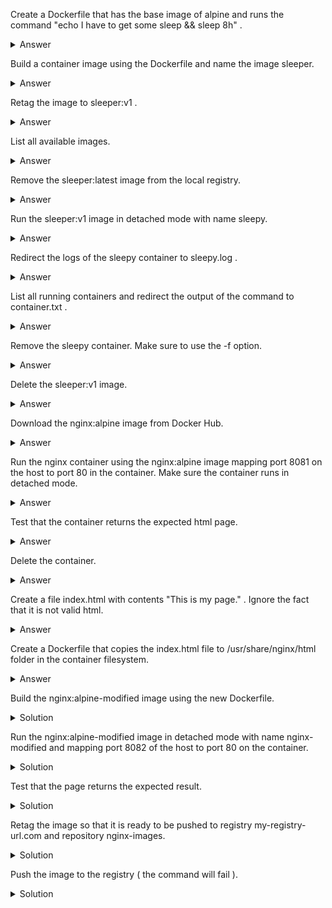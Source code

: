 Create a Dockerfile that has the base image of alpine and runs the command "echo I have to get some sleep && sleep 8h" .
<details>
  <summary>Answer</summary>
```
vim Dockerfile
FROM alpine
CMD ["/bin/sh","-c","echo I have to get some sleep && sleep 8h"]
```
</details>

Build a container image using the Dockerfile and name the image sleeper.
<details>
  <summary>Answer</summary>
```
podman image build -t sleeper -f Dockerfile .
# or
docker image build -t sleeper -f Dockerfile .
```
</details>

Retag the image to sleeper:v1 .
<details>
  <summary>Answer</summary>
```
podman tag sleeper sleeper:v1
# or
docker tag sleeper sleeper:v1
```
</details>

List all available images.
<details>
  <summary>Answer</summary>
```
podman images
# or
docker images
```
</details>

Remove the sleeper:latest image from the local registry.
<details>
  <summary>Answer</summary>
```
podman rmi sleeper:latest
# or
docker rmi sleeper:latest
```
</details>

Run the sleeper:v1 image in detached mode with name sleepy.
<details>
  <summary>Answer</summary>
```
podman run --name sleepy -d sleeper:v1
# or
docker run --name sleepy -d sleeper:v1
```
</details>

Redirect the logs of the sleepy container to sleepy.log .
<details>
  <summary>Answer</summary>
```
podman logs sleepy > sleepy.log
# or
docker logs sleepy > sleepy.log
```
</details>

List all running containers and redirect the output of the command to container.txt .
<details>
  <summary>Answer</summary>
```
podman ps > containers.txt
# or
docker ps > containers.txt
```
</details>

Remove the sleepy container. Make sure to use the -f option.
<details>
  <summary>Answer</summary>
```
podman rm -f sleepy
# or
docker rm -f sleepy
```
</details>

Delete the sleeper:v1 image.
<details>
  <summary>Answer</summary>
```
podman rmi sleeper:v1
# or
docker rmi sleeper:v1
```
</details>

Download the nginx:alpine image from Docker Hub.
<details>
  <summary>Answer</summary>
```
podman pull docker.io/library/nginx:alpine
# or
docker pull nginx:alpine
```
</details>

Run the nginx container using the nginx:alpine image mapping port 8081 on the host to port 80 in the container.
Make sure the container runs in detached mode.
<details>
  <summary>Answer</summary>
```
podman run --name nginx -d -p 8081:80 nginx:alpine
# or
docker run --name nginx -d -p 8081:80 nginx:alpine
```
</details>

Test that the container returns the expected html page.
<details>
  <summary>Answer</summary>
```
curl http://localhost:8081
```
</details>

Delete the container.
<details>
  <summary>Answer</summary>
```
podman rm -f nginx
# or
docker rm -f nginx
```
</details>

Create a file index.html with contents "This is my page." . Ignore the fact that it is not valid html.
<details>
  <summary>Answer</summary>
```
echo "This is my page." > index.html
```
</details>

Create a Dockerfile that copies the index.html file to /usr/share/nginx/html folder in the container filesystem.
<details>
  <summary>Answer</summary>
```
vim Dockerfile
FROM nginx:alpine
COPY index.html /usr/share/nginx/html
```
</details>

Build the nginx:alpine-modified image using the new Dockerfile.
<details>
  <summary>Solution</summary>
```
podman build -t nginx:alpine-modified -f Dockerfile .
# or
docker image build -t nginx:alpine-modified -f Dockerfile .
```
</details>

Run the nginx:alpine-modified image in detached mode with name nginx-modified and mapping port 8082 of the host to port 80 on the container.
<details>
  <summary>Solution</summary>
```
podman run --name nginx-modified -d -p 8082:80 nginx:alpine-modified
# or
docker run --name nginx-modified -d -p 8082:80 nginx:alpine-modified
```
</details>

Test that the page returns the expected result.
<details>
  <summary>Solution</summary>
```
curl http://localhost:8082
```
</details>

Retag the image so that it is ready to be pushed to registry my-registry-url.com and repository nginx-images.
<details>
  <summary>Solution</summary>
```
podman tag nginx:alpine-modified my-registry-url.com/nginx-images/nginx:alpine-modified
# or
docker tag nginx:alpine-modified my-registry-url.com/nginx-images/nginx:alpine-modified
```
</details>

Push the image to the registry ( the command will fail ).
<details>
  <summary>Solution</summary>
```
podman push my-registry-url.com/nginx-images/nginx:alpine-modified
# or
docker push my-registry-url.com/nginx-images/nginx:alpine-modified
```
</details>